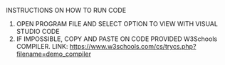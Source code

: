 INSTRUCTIONS ON HOW TO RUN CODE

1) OPEN PROGRAM FILE AND SELECT OPTION TO VIEW WITH VISUAL STUDIO CODE
2) IF IMPOSSIBLE, COPY AND PASTE ON CODE PROVIDED W3Schools COMPILER.
   LINK: https://www.w3schools.com/cs/trycs.php?filename=demo_compiler
